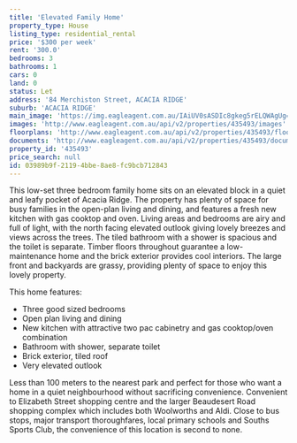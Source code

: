 ```yaml
---
title: 'Elevated Family Home'
property_type: House
listing_type: residential_rental
price: '$300 per week'
rent: '300.0'
bedrooms: 3
bathrooms: 1
cars: 0
land: 0
status: Let
address: '84 Merchiston Street, ACACIA RIDGE'
suburb: 'ACACIA RIDGE'
main_image: 'https://img.eagleagent.com.au/IAiUV0sASDIc8gkeg5rELQWAgUg=/1280x854/smart/https://s3-us-west-2.amazonaws.com/eagleagent-orig/images/6824908/422084286-image-M.jpg'
images: 'http://www.eagleagent.com.au/api/v2/properties/435493/images'
floorplans: 'http://www.eagleagent.com.au/api/v2/properties/435493/floorplans'
documents: 'http://www.eagleagent.com.au/api/v2/properties/435493/documents'
property_id: '435493'
price_search: null
id: 03989b9f-2119-4bbe-8ae8-fc9bcb712843
---
```

This low-set three bedroom family home sits on an elevated block in a quiet and leafy pocket of Acacia Ridge. The property has plenty of space for busy families in the open-plan living and dining, and features a fresh new kitchen with gas cooktop and oven. Living areas and bedrooms are airy and full of light, with the north facing elevated outlook giving lovely breezes and views across the trees. The tiled bathroom with a shower is spacious and the toilet is separate. Timber floors throughout guarantee a low-maintenance home and the brick exterior provides cool interiors. The large front and backyards are grassy, providing plenty of space to enjoy this lovely property.

This home features:

*  Three good sized bedrooms
*  Open plan living and dining
*  New kitchen with attractive two pac cabinetry and gas cooktop/oven combination
*  Bathroom with shower, separate toilet
*  Brick exterior, tiled roof
*  Very elevated outlook

Less than 100 meters to the nearest park and perfect for those who want a home in a quiet neighbourhood without sacrificing convenience. Convenient to Elizabeth Street shopping centre and the larger Beaudesert Road shopping complex which includes both Woolworths and Aldi. Close to bus stops, major transport thoroughfares, local primary schools and Souths Sports Club, the convenience of this location is second to none.